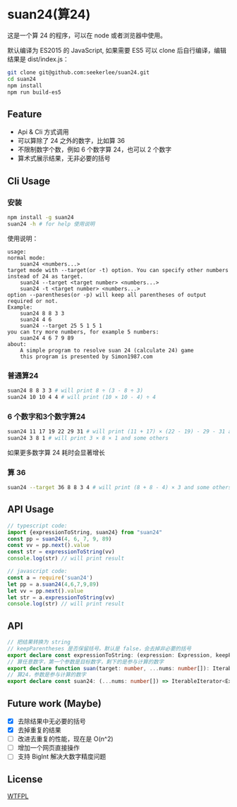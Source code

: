 # suan24(算24)
这是一个算 24 的程序，可以在 node 或者浏览器中使用。

默认编译为 ES2015 的 JavaScript, 如果需要 ES5 可以 clone 后自行编译，编辑结果是 dist/index.js：

```bash
git clone git@github.com:seekerlee/suan24.git
cd suan24
npm install
npm run build-es5
```

## Feature

- Api & Cli 方式调用
- 可以算除了 24 之外的数字，比如算 36
- 不限制数字个数，例如 6 个数字算 24，也可以 2 个数字
- 算术式展示结果，无非必要的括号

## Cli Usage

### 安装

```bash
npm install -g suan24
suan24 -h # for help 使用说明
```
使用说明：

```
usage:
normal mode:
    suan24 <numbers...>
target mode with --target(or -t) option. You can specify other numbers instead of 24 as target.
    suan24 --target <target number> <numbers...>
    suan24 -t <target number> <numbers...>
option --parentheses(or -p) will keep all parentheses of output required or not.
Example:
    suan24 8 8 3 3
    suan24 4 6
    suan24 --target 25 5 1 5 1
you can try more numbers, for example 5 numbers:
    suan24 4 6 7 9 89
about:
    A simple program to resolve suan 24 (calculate 24) game
    this program is presented by Simon1987.com
```

### 普通算24

```bash
suan24 8 8 3 3 # will print 8 ÷ (3 - 8 ÷ 3)
suan24 10 10 4 4 # will print (10 × 10 - 4) ÷ 4
```

### 6 个数字和3个数字算24

```bash
suan24 11 17 19 22 29 31 # will print (11 + 17) × (22 - 19) - 29 - 31 and many others
suan24 3 8 1 # will print 3 × 8 × 1 and some others
```

如果更多数字算 24 耗时会显著增长

### 算 36

```bash
suan24 --target 36 8 8 3 4 # will print (8 + 8 - 4) × 3 and some others
```

## API Usage

```typescript
// typescript code:
import {expressionToString, suan24} from "suan24"
const pp = suan24(4, 6, 7, 9, 89)
const vv = pp.next().value
const str = expressionToString(vv)
console.log(str) // will print result
```

```javascript
// javascript code:
const a = require('suan24')
let pp = a.suan24(4,6,7,9,89)
let vv = pp.next().value
let str = a.expressionToString(vv)
console.log(str) // will print result
```

## API

```typescript
// 把结果转换为 string
// keepParentheses 是否保留括号。默认是 false，会去掉非必要的括号
export declare const expressionToString: (expression: Expression, keepParentheses?: boolean) => string;
// 算任意数字，第一个参数是目标数字，剩下的是参与计算的数字
export declare function suan(target: number, ...nums: number[]): IterableIterator<Expression>;
// 算24，参数是参与计算的数字
export declare const suan24: (...nums: number[]) => IterableIterator<Expression>;
```

## Future work (Maybe)

- [x] 去除结果中无必要的括号
- [x] 去掉重复的结果
- [ ] 改进去重复的性能，现在是 O(n^2)
- [ ] 增加一个网页直接操作
- [ ] 支持 BigInt 解决大数字精度问题

## License

[WTFPL](http://www.wtfpl.net)

